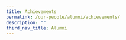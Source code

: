 ```yaml
---
title: Achievements
permalink: /our-people/alumni/achievements/
description: ""
third_nav_title: Alumni
---
```

